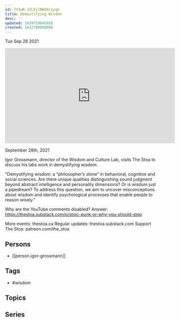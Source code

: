 ```yaml
---
id: 7Y3wR-JZL9jlNWIHi1yqG
title: Demystifying Wisdom
desc: ''
updated: 1639759645918
created: 1632780000000
---
```





Tue Sep 28 2021

<iframe width="560" height="315" src="https://www.youtube.com/embed/bu-WoC-jdbg" title="Demystifying Wisdom w/ Igor Grossmann" frameborder="0" allow="accelerometer; autoplay; clipboard-write; encrypted-media; gyroscope; picture-in-picture" allowfullscreen ></iframe>

September 28th, 2021

Igor Grossmann, director of the Wisdom and Culture Lab, visits The Stoa to discuss his labs work in demystifying wisdom.

"Demystifying wisdom: a “philosopher’s stone” in behavioral, cognitive and social sciences. Are there unique qualities distinguishing sound judgment beyond abstract intelligence and personality dimensions? Or is wisdom just a pipedream? To address this question, we aim to uncover misconceptions about wisdom and identify psychological processes that enable people to reason wisely."

Why are the YouTube comments disabled? Answer: https://thestoa.substack.com/p/stoic-punk-or-why-you-should-stop

More events: thestoa.ca
Regular updates: thestoa.substack.com
Support The Stoa: patreon.com/the_stoa

## Persons

- [[person.igor-grossmann]]

## Tags

- #wisdom

## Topics



## Series




